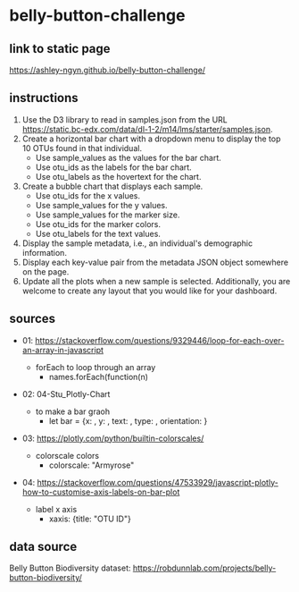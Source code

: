 # belly-button-challenge #

## link to static page ##
https://ashley-ngyn.github.io/belly-button-challenge/

## instructions ##
1. Use the D3 library to read in samples.json from the URL https://static.bc-edx.com/data/dl-1-2/m14/lms/starter/samples.json.
2. Create a horizontal bar chart with a dropdown menu to display the top 10 OTUs found in that individual.
    * Use sample_values as the values for the bar chart.
    * Use otu_ids as the labels for the bar chart.
    * Use otu_labels as the hovertext for the chart.
3. Create a bubble chart that displays each sample.
    * Use otu_ids for the x values.
    * Use sample_values for the y values.
    * Use sample_values for the marker size.
    * Use otu_ids for the marker colors.
    * Use otu_labels for the text values.
4. Display the sample metadata, i.e., an individual's demographic information.
5. Display each key-value pair from the metadata JSON object somewhere on the page.
6. Update all the plots when a new sample is selected. Additionally, you are welcome to create any layout that you would like for your dashboard.

## sources ##
* 01: https://stackoverflow.com/questions/9329446/loop-for-each-over-an-array-in-javascript
    * forEach to loop through an array
        * names.forEach(function(n)

* 02: 04-Stu_Plotly-Chart
    * to make a bar graoh
        * let bar = {x: , y: , text: , type: , orientation: }

* 03: https://plotly.com/python/builtin-colorscales/
    * colorscale colors
        * colorscale: "Armyrose"

* 04: https://stackoverflow.com/questions/47533929/javascript-plotly-how-to-customise-axis-labels-on-bar-plot
    * label x axis
        * xaxis: {title: "OTU ID"}

## data source ##
Belly Button Biodiversity dataset: https://robdunnlab.com/projects/belly-button-biodiversity/
